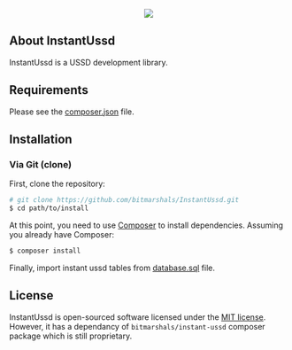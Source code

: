 <p align="center"><img src="https://avatars1.githubusercontent.com/u/30041331?v=4&s=80"></p>

## About InstantUssd

InstantUssd is a USSD development library.

Requirements
------------

Please see the [composer.json](composer.json) file.

Installation
------------

### Via Git (clone)

First, clone the repository:

```bash
# git clone https://github.com/bitmarshals/InstantUssd.git
$ cd path/to/install
```

At this point, you need to use [Composer](https://getcomposer.org/) to install
dependencies. Assuming you already have Composer:

```bash
$ composer install
```

Finally, import instant ussd tables from [database.sql](config/database.sql) file.


## License

InstantUssd is open-sourced software licensed under the [MIT license](http://opensource.org/licenses/MIT). However, it has a dependancy of <code>bitmarshals/instant-ussd</code> composer package which is still proprietary.

